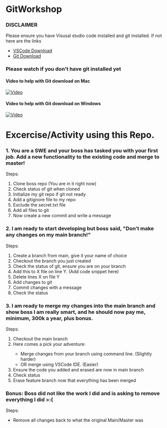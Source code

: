 # GitWorkshop
<h3>DISCLAIMER</h3>
Please ensure you have Visusal studio code installed and git installed. If not here are the links
<ul>
  <li> <a href="https://code.visualstudio.com/" target="_blank">VSCode Download</a></li>
  <li> <a href="https://git-scm.com/downloads" target="_blank"> Git Download</a></li>
</ul>

<h3>Please watch if you don't have git installed yet</h3>

<h4>Video to help with Git download on Mac</h4>

[![Video](https://img.youtube.com/vi/r3SgprWigBc/maxresdefault.jpg)](https://www.youtube.com/watch?v=r3SgprWigBc)


<h4>Video to help with Git download on Windows</h4>

[![Video](https://img.youtube.com/vi/j-g8AXr4nR4/maxresdefault.jpg)](https://www.youtube.com/watch?v=j-g8AXr4nR4)

# Excercise/Activity using this Repo.

<h3>1. You are a SWE and your boss has tasked you with your first job. Add a new functionality to the existing code and merge to master! ​ </h3> 

Steps:​
<ol>
  <li>Clone boss repo (You are in it right now)</li>
  <li>Check status of git when cloned</li>
  <li>Initialize my git repo if git not ready</li>
  <li>Add a gitignore file to my repo​</li>
  <li>Exclude the secret.txt file​</li>
  <li>Add all files to git​</li>
  <li>Now create a new commit and write a message</li>
</ol>


<h3>2. I am ready to start developing but boss said, "Don’t make any changes on my main branch!"​</h3> 

Steps:​
<ol>
  <li>Create a branch from main, give it your name of choice​</li>
  <li>Checkout the branch you just created​</li>
  <li>Check the status of git, ensure you are on your branch​</li>
  <li>Add this to X file on line Y. (Add code snippet here)​</li>
  <li>Delete lines X on file Y​</li>
  <li>Add changes to git​</li>
  <li>Commit changes with a message​</li>
  <li>Check the status</li>
</ol>


<h3>3. I am ready to merge my changes into the main branch and show boss I am really smart, and he should now pay me, minimum, 300k a year, plus bonus.</h3> 

Steps:​
<ol>
  <li>Checkout the main branch</li>
  <li>Here comes a pick your adventure:​</li>
    <ul>
      <li>Merge changes from your branch using command line. (Slightly harder)​</li>
      <li>OR merge using VSCode IDE. (Easier)​</li>
    </ul>
  <li>Ensure the code you added and erased are now in main branch</li>
  <li>Check status</li>
  <li>Erase feature branch now that everything has been merged</li>
</ol>


<h3>Bonus: Boss did not like the work I did and is asking to remove everything I did >:(</h3> 

Steps:​
<ul>
  <li>Remove all changes back to what the original Main/Master was</li>
</ul>



